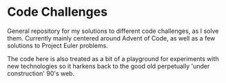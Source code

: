 # Code Challenges
General repository for my solutions to different code challenges, as I solve them.
Currently mainly centered around Advent of Code, as well as a few solutions to Project Euler problems.

The code here is also treated as a bit of a playground for experiments with new technologies so it harkens back to the good old perpetually 'under construction' 90's web.
